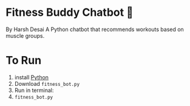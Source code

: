 # Fitness Buddy Chatbot 💪
By Harsh Desai
A Python chatbot that recommends workouts based on muscle groups.

# To Run
1. install [Python](https://www.python.org/downloads/)
2. Download `fitness_bot.py`
3. Run in terminal:
4.  `fitness_bot.py`
